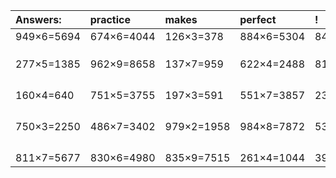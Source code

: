 | Answers: | practice | makes | perfect | ! |
| :--- | :--- | :--- | :--- | :--- |
| 949×6=5694 | 674×6=4044 | 126×3=378 | 884×6=5304 | 842×4=3368 | 
|   |   |   |   |   | 
|   |   |   |   |   | 
|   |   |   |   |   | 
| 277×5=1385 | 962×9=8658 | 137×7=959 | 622×4=2488 | 814×7=5698 | 
|   |   |   |   |   | 
|   |   |   |   |   | 
|   |   |   |   |   | 
|   |   |   |   |   | 
| 160×4=640 | 751×5=3755 | 197×3=591 | 551×7=3857 | 236×4=944 | 
|   |   |   |   |   | 
|   |   |   |   |   | 
|   |   |   |   |   | 
|   |   |   |   |   | 
| 750×3=2250 | 486×7=3402 | 979×2=1958 | 984×8=7872 | 534×8=4272 | 
|   |   |   |   |   | 
|   |   |   |   |   | 
|   |   |   |   |   | 
|   |   |   |   |   | 
| 811×7=5677 | 830×6=4980 | 835×9=7515 | 261×4=1044 | 396×5=1980 | 
